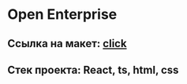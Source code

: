 # Open Enterprise

## Ссылка на макет: [click](https://www.figma.com/design/tNGSrWNMLUxkcc3cCnS2WR/Open-Enterprise?node-id=0-1&p=f&t=gSCNTrnVCZ4quaJJ-0)

## Стек проекта: React, ts, html, css
